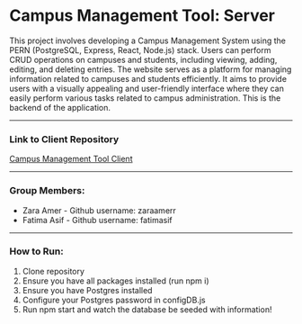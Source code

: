 # Campus Management Tool: Server

This project involves developing a Campus Management System using the PERN (PostgreSQL, Express, React, Node.js) stack. Users can perform CRUD operations on campuses and students, including viewing, adding, editing, and deleting entries. The website serves as a platform for managing information related to campuses and students efficiently. It aims to provide users with a visually appealing and user-friendly interface where they can easily perform various tasks related to campus administration. This is the backend of the application. 

----------

### Link to Client Repository
[Campus Management Tool Client](https://github.com/zaraamerr/campus-management-tool-client)

----------
### Group Members:
*	Zara Amer - Github username: zaraamerr
*	Fatima Asif - Github username: fatimasif

----------
### How to Run:
1. Clone repository
2. Ensure you have all packages installed (run npm i)
3. Ensure you have Postgres installed
4. Configure your Postgres password in configDB.js
5. Run npm start and watch the database be seeded with information!

